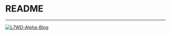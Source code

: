 # README

---

[![L7WD-Alpha-Blog](https://pyheroku-badge.herokuapp.com/?app=l7wd-alpha-blog)](https://l7wd-alpha-blog.herokuapp.com/)
